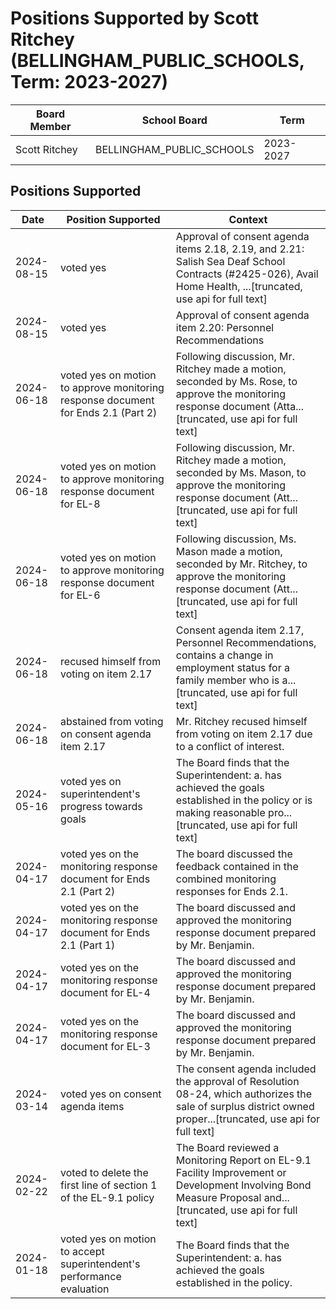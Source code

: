 # Positions Supported by Scott Ritchey (BELLINGHAM_PUBLIC_SCHOOLS, Term: 2023-2027)

| Board Member | School Board | Term |
|--------------|--------------|------|
| Scott Ritchey | BELLINGHAM_PUBLIC_SCHOOLS | 2023-2027 |

## Positions Supported

| Date       | Position Supported           | Context            |
|------------|------------------------------|--------------------|
| 2024-08-15 | voted yes | Approval of consent agenda items 2.18, 2.19, and 2.21: Salish Sea Deaf School Contracts (#2425-026), Avail Home Health, ...[truncated, use api for full text] |
| 2024-08-15 | voted yes | Approval of consent agenda item 2.20: Personnel Recommendations |
| 2024-06-18 | voted yes on motion to approve monitoring response document for Ends 2.1 (Part 2) | Following discussion, Mr. Ritchey made a motion, seconded by Ms. Rose, to approve the monitoring response document (Atta...[truncated, use api for full text] |
| 2024-06-18 | voted yes on motion to approve monitoring response document for EL-8 | Following discussion, Mr. Ritchey made a motion, seconded by Ms. Mason, to approve the monitoring response document (Att...[truncated, use api for full text] |
| 2024-06-18 | voted yes on motion to approve monitoring response document for EL-6 | Following discussion, Ms. Mason made a motion, seconded by Mr. Ritchey, to approve the monitoring response document (Att...[truncated, use api for full text] |
| 2024-06-18 | recused himself from voting on item 2.17 | Consent agenda item 2.17, Personnel Recommendations, contains a change in employment status for a family member who is a...[truncated, use api for full text] |
| 2024-06-18 | abstained from voting on consent agenda item 2.17 | Mr. Ritchey recused himself from voting on item 2.17 due to a conflict of interest. |
| 2024-05-16 | voted yes on superintendent's progress towards goals | The Board finds that the Superintendent: a. has achieved the goals established in the policy or is making reasonable pro...[truncated, use api for full text] |
| 2024-04-17 | voted yes on the monitoring response document for Ends 2.1 (Part 2) | The board discussed the feedback contained in the combined monitoring responses for Ends 2.1. |
| 2024-04-17 | voted yes on the monitoring response document for Ends 2.1 (Part 1) | The board discussed and approved the monitoring response document prepared by Mr. Benjamin. |
| 2024-04-17 | voted yes on the monitoring response document for EL-4 | The board discussed and approved the monitoring response document prepared by Mr. Benjamin. |
| 2024-04-17 | voted yes on the monitoring response document for EL-3 | The board discussed and approved the monitoring response document prepared by Mr. Benjamin. |
| 2024-03-14 | voted yes on consent agenda items | The consent agenda included the approval of Resolution 08-24, which authorizes the sale of surplus district owned proper...[truncated, use api for full text] |
| 2024-02-22 | voted to delete the first line of section 1 of the EL-9.1 policy | The Board reviewed a Monitoring Report on EL-9.1 Facility Improvement or Development Involving Bond Measure Proposal and...[truncated, use api for full text] |
| 2024-01-18 | voted yes on motion to accept superintendent's performance evaluation | The Board finds that the Superintendent: a. has achieved the goals established in the policy. |

